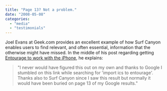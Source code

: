 ```yaml
---
title: "Page 13? Not a problem."
date: "2008-05-08"
categories: 
  - "media"
  - "testimonials"
---
```


Joel Evans at Geek.com provides an excellent example of how Surf Canyon enables users to find relevant, and often essential, information that the otherwise might have missed. In the middle of his post regarding getting [Entourage to work with the iPhone](http://www.geek.com/getting-ical-entourage-exchange-and-itunes-to-play-together-nicely/), he explains:

> "I never would have figured this out on my own and thanks to Google I stumbled on this link while searching for 'import ics to entourage'. Thanks also to Surf Canyon since I saw this result but normally it would have been buried on page 13 of my Google results."
